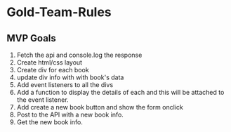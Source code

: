 # Gold-Team-Rules
## MVP Goals
1. Fetch the api and console.log the response
2. Create html/css layout
3. Create div for each book
4. update div info with with book's data
5. Add event listeners to all the divs
6. Add a function to display the details of each and this will be attached to the event listener.
7. Add create a new book button and show the form onclick
8. Post to the API with a new book info.
9. Get the new book info.